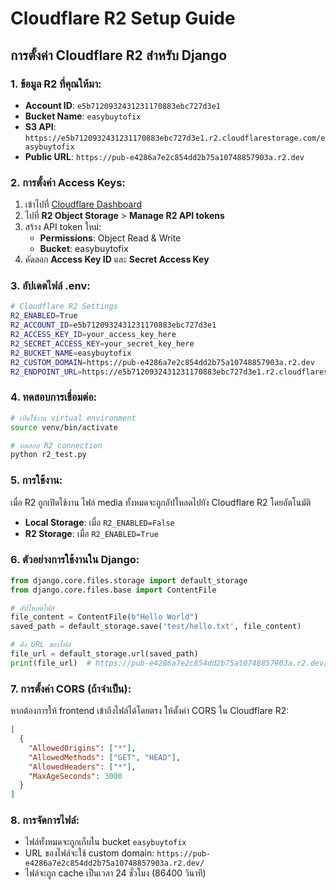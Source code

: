 # Cloudflare R2 Setup Guide

## การตั้งค่า Cloudflare R2 สำหรับ Django

### 1. ข้อมูล R2 ที่คุณให้มา:
- **Account ID**: `e5b7120932431231170883ebc727d3e1`
- **Bucket Name**: `easybuytofix`
- **S3 API**: `https://e5b7120932431231170883ebc727d3e1.r2.cloudflarestorage.com/easybuytofix`
- **Public URL**: `https://pub-e4286a7e2c854dd2b75a10748857903a.r2.dev`

### 2. การตั้งค่า Access Keys:

1. เข้าไปที่ [Cloudflare Dashboard](https://dash.cloudflare.com/)
2. ไปที่ **R2 Object Storage** > **Manage R2 API tokens**
3. สร้าง API token ใหม่:
   - **Permissions**: Object Read & Write
   - **Bucket**: easybuytofix
4. คัดลอก **Access Key ID** และ **Secret Access Key**

### 3. อัปเดตไฟล์ .env:

```bash
# Cloudflare R2 Settings
R2_ENABLED=True
R2_ACCOUNT_ID=e5b7120932431231170883ebc727d3e1
R2_ACCESS_KEY_ID=your_access_key_here
R2_SECRET_ACCESS_KEY=your_secret_key_here
R2_BUCKET_NAME=easybuytofix
R2_CUSTOM_DOMAIN=https://pub-e4286a7e2c854dd2b75a10748857903a.r2.dev
R2_ENDPOINT_URL=https://e5b7120932431231170883ebc727d3e1.r2.cloudflarestorage.com
```

### 4. ทดสอบการเชื่อมต่อ:

```bash
# เปิดใช้งาน virtual environment
source venv/bin/activate

# ทดสอบ R2 connection
python r2_test.py
```

### 5. การใช้งาน:

เมื่อ R2 ถูกเปิดใช้งาน ไฟล์ media ทั้งหมดจะถูกอัปโหลดไปยัง Cloudflare R2 โดยอัตโนมัติ

- **Local Storage**: เมื่อ `R2_ENABLED=False`
- **R2 Storage**: เมื่อ `R2_ENABLED=True`

### 6. ตัวอย่างการใช้งานใน Django:

```python
from django.core.files.storage import default_storage
from django.core.files.base import ContentFile

# อัปโหลดไฟล์
file_content = ContentFile(b"Hello World")
saved_path = default_storage.save('test/hello.txt', file_content)

# ดึง URL ของไฟล์
file_url = default_storage.url(saved_path)
print(file_url)  # https://pub-e4286a7e2c854dd2b75a10748857903a.r2.dev/test/hello.txt
```

### 7. การตั้งค่า CORS (ถ้าจำเป็น):

หากต้องการให้ frontend เข้าถึงไฟล์ได้โดยตรง ให้ตั้งค่า CORS ใน Cloudflare R2:

```json
[
  {
    "AllowedOrigins": ["*"],
    "AllowedMethods": ["GET", "HEAD"],
    "AllowedHeaders": ["*"],
    "MaxAgeSeconds": 3000
  }
]
```

### 8. การจัดการไฟล์:

- ไฟล์ทั้งหมดจะถูกเก็บใน bucket `easybuytofix`
- URL ของไฟล์จะใช้ custom domain: `https://pub-e4286a7e2c854dd2b75a10748857903a.r2.dev/`
- ไฟล์จะถูก cache เป็นเวลา 24 ชั่วโมง (86400 วินาที)
